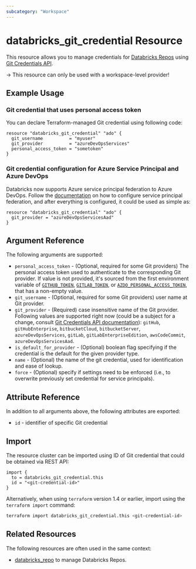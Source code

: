 ```yaml
---
subcategory: "Workspace"
---
```

# databricks_git_credential Resource

This resource allows you to manage credentials for [Databricks Repos](https://docs.databricks.com/repos.html) using [Git Credentials API](https://docs.databricks.com/dev-tools/api/latest/gitcredentials.html).

-> This resource can only be used with a workspace-level provider!

## Example Usage

### Git credential that uses personal access token

You can declare Terraform-managed Git credential using following code:

```hcl
resource "databricks_git_credential" "ado" {
  git_username          = "myuser"
  git_provider          = "azureDevOpsServices"
  personal_access_token = "sometoken"
}
```

### Git credential configuration for Azure Service Principal and Azure DevOps

Databricks now supports Azure service principal federation to Azure DevOps.  Follow the [documentation](https://learn.microsoft.com/en-us/azure/databricks/repos/automate-with-ms-entra) on how to configure service principal federation, and after everything is configured, it could be used as simple as:

```hcl
resource "databricks_git_credential" "ado" {
  git_provider = "azureDevOpsServicesAad"
}
```

## Argument Reference

The following arguments are supported:

* `personal_access_token` - (Optional, required for some Git providers) The personal access token used to authenticate to the corresponding Git provider. If value is not provided, it's sourced from the first environment variable of [`GITHUB_TOKEN`](https://registry.terraform.io/providers/integrations/github/latest/docs#oauth--personal-access-token), [`GITLAB_TOKEN`](https://registry.terraform.io/providers/gitlabhq/gitlab/latest/docs#required), or [`AZDO_PERSONAL_ACCESS_TOKEN`](https://registry.terraform.io/providers/microsoft/azuredevops/latest/docs#argument-reference), that has a non-empty value.
* `git_username` - (Optional, required for some Git providers) user name at Git provider.
* `git_provider` -  (Required) case insensitive name of the Git provider.  Following values are supported right now (could be a subject for a change, consult [Git Credentials API documentation](https://docs.databricks.com/dev-tools/api/latest/gitcredentials.html)): `gitHub`, `gitHubEnterprise`, `bitbucketCloud`, `bitbucketServer`, `azureDevOpsServices`, `gitLab`, `gitLabEnterpriseEdition`, `awsCodeCommit`, `azureDevOpsServicesAad`.
* `is_default_for_provider` - (Optional) boolean flag specifying if the credential is the default for the given provider type.
* `name` - (Optional) the name of the git credential, used for identification and ease of lookup.
* `force` - (Optional) specify if settings need to be enforced (i.e., to overwrite previously set credential for service principals).

## Attribute Reference

In addition to all arguments above, the following attributes are exported:

* `id` - identifier of specific Git credential

## Import

The resource cluster can be imported using ID of Git credential that could be obtained via REST API:

```hcl
import {
  to = databricks_git_credential.this
  id = "<git-credential-id>"
}
```

Alternatively, when using `terraform` version 1.4 or earlier, import using the `terraform import` command:

```bash
terraform import databricks_git_credential.this <git-credential-id>
```

## Related Resources

The following resources are often used in the same context:

* [databricks_repo](repo.md) to manage Databricks Repos.
